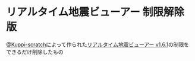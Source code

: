 # リアルタイム地震ビューアー 制限解除版
[@Kuppi-scratch](https://scratch.mit.edu/users/Kuppi-scratch)によって作られた[リアルタイム地震ビューアー v1.6.1](https://scratch.mit.edu/projects/636244032)の制限をできるだけ削除したもの
